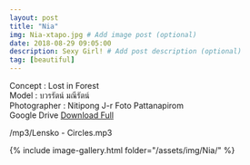 ```yaml
---
layout: post
title: "Nia"
img: Nia-xtapo.jpg # Add image post (optional)
date: 2018-08-29 09:05:00
description: Sexy Girl! # Add post description (optional)
tag: [beautiful]
---
```

Concept : Lost in Forest  
Model : บวรรัตน์ มณีรัตน์  
Photographer : Nitipong J-r Foto Pattanapirom  
Google Drive [Download Full](http://gestyy.com/e0BQNy)  

/mp3/Lensko - Circles.mp3

{% include image-gallery.html folder="/assets/img/Nia/" %}
